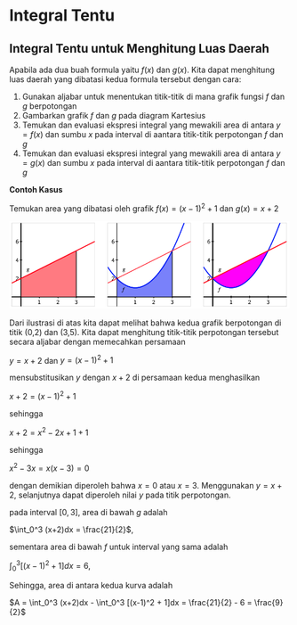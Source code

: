 # Integral Tentu
## Integral Tentu untuk Menghitung Luas Daerah

Apabila ada dua buah formula yaitu $f(x)$ dan $g(x)$. Kita dapat menghitung luas daerah yang dibatasi kedua formula tersebut dengan cara:
1. Gunakan aljabar untuk menentukan titik-titik di mana grafik fungsi $f$ dan $g$ berpotongan
2. Gambarkan grafik $f$ dan $g$ pada diagram Kartesius
3. Temukan dan evaluasi ekspresi integral yang mewakili area di antara $y = f(x)$ dan sumbu $x$ pada interval di aantara titik-titik perpotongan $f$ dan $g$
4. Temukan dan evaluasi ekspresi integral yang mewakili area di antara $y = g(x)$ dan sumbu $x$ pada interval di aantara titik-titik perpotongan $f$ dan $g$

**Contoh Kasus**

Temukan area yang dibatasi oleh grafik $f(x) = (x-1)^2 + 1$ dan $g(x) = x + 2$

![ilustrasi](img/1101.png)

Dari ilustrasi di atas kita dapat melihat bahwa kedua grafik berpotongan di titik (0,2) dan (3,5). Kita dapat menghitung titik-titik perpotongan tersebut secara aljabar dengan memecahkan persamaan 

$y=x+2$ dan $y=(x-1)^2+1$ 

mensubstitusikan $y$ dengan $x+2$ di persamaan kedua menghasilkan 

$x+2=(x-1)^2+1$ 

sehingga 

$x+2 = x^2 - 2x + 1 + 1$

sehingga

$x^2 - 3x = x(x-3) = 0$

dengan demikian diperoleh bahwa $x = 0$ atau $x = 3$. Menggunakan $y = x + 2$, selanjutnya dapat diperoleh nilai $y$ pada titik perpotongan.

pada interval $[0,3]$, area di bawah $g$ adalah

$\int_0^3 (x+2)dx = \frac{21}{2}$,

sementara area di bawah $f$ untuk interval yang sama adalah

$\int_0^3 [(x-1)^2+1]dx = 6$,

Sehingga, area di antara kedua kurva adalah

$A = \int_0^3 (x+2)dx - \int_0^3 [(x-1)^2 + 1]dx = \frac{21}{2} - 6 = \frac{9}{2}$



